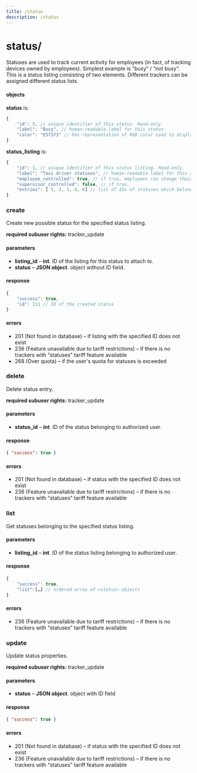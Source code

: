```yaml
---
title: /status
description: /status
---
```


# status/
Statuses are used to track current activity for employees (in fact, of tracking devices owned by employees). Simplest example is “busy” / “not busy”. This is a status listing consisting of two elements. Different trackers can be assigned different status lists.

#### objects
**status** is:
```js
{
    "id": 5, // unique identifier of this status. Read-only.
    "label": "Busy", // human-readable label for this status
    "color": "E57373" // hex-representation of RGB color used to display this status
}
```

**status_listing** is:
```js
{
    "id": 1, // unique identifier of this status listing. Read-only.
    "label": "Taxi driver statuses", // human-readable label for this status listing
    "employee_controlled": true, // if true, employees can change their own status, e.g. using mobile tracking app
    "supervisor_controlled": false, // if true,
    "entries": [ 5, 2, 1, 4, 6] // list of IDs of statuses which belong to this listing. Order matters, and is preserved.
}
```
### create
Create new possible status for the specified status listing.

**required subuser rights:** tracker_update
#### parameters
* **listing_id** – **int**. ID of the listing for this status to attach to.
* **status** – **JSON object**. <status> object without ID field.

#### response
```js
{
    "success": true,
    "id": 111 // ID of the created status
}
```

#### errors
*    201 (Not found in database) – if listing with the specified ID does not exist
*    236 (Feature unavailable due to tariff restrictions) – if there is no trackers with “statuses” tariff feature available
*    268 (Over quota) – if the user's quota for statuses is exceeded

### delete
Delete status entry.

**required subuser rights:** tracker_update

#### parameters
* **status_id** – **int**. ID of the status belonging to authorized user.

#### response
```json
{ "success": true }
```

#### errors
*   201 (Not found in database) – if status with the specified ID does not exist
*   236 (Feature unavailable due to tariff restrictions) – if there is no trackers with “statuses” tariff feature available

### list
Get statuses belonging to the specified status listing.

#### parameters
* **listing_id** – **int**. ID of the status listing belonging to authorized user.

#### response
```js
{
    "success": true,
    "list":[…] // ordered array of <status> objects
}
```

#### errors
*   236 (Feature unavailable due to tariff restrictions) – if there is no trackers with “statuses” tariff feature available


### update

Update status properties.

**required subuser rights:** tracker_update
#### parameters
* **status** – **JSON object**. <status> object with ID field

#### response
```json
{ "success": true }
```

#### errors
*   201 (Not found in database) – if status with the specified ID does not exist
*   236 (Feature unavailable due to tariff restrictions) – if there is no trackers with “statuses” tariff feature available
